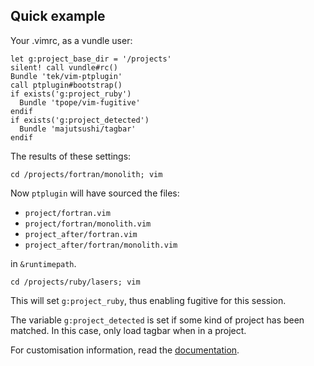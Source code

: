 ## Quick example

Your .vimrc, as a vundle user:
```VimL
let g:project_base_dir = '/projects'
silent! call vundle#rc()
Bundle 'tek/vim-ptplugin'
call ptplugin#bootstrap()
if exists('g:project_ruby')
  Bundle 'tpope/vim-fugitive'
endif
if exists('g:project_detected')
  Bundle 'majutsushi/tagbar'
endif
```
The results of these settings:

`cd /projects/fortran/monolith; vim`

Now `ptplugin` will have sourced the files:

* `project/fortran.vim`
* `project/fortran/monolith.vim`
* `project_after/fortran.vim`
* `project_after/fortran/monolith.vim`

in `&runtimepath`.

`cd /projects/ruby/lasers; vim`

This will set `g:project_ruby`, thus enabling fugitive for this session.

The variable `g:project_detected` is set if some kind of project
has been matched. In this case, only load tagbar when in a project.

For customisation information, read the
[documentation](https://github.com/tek/vim-ptplugin/blob/master/doc/ptplugin.vim).
